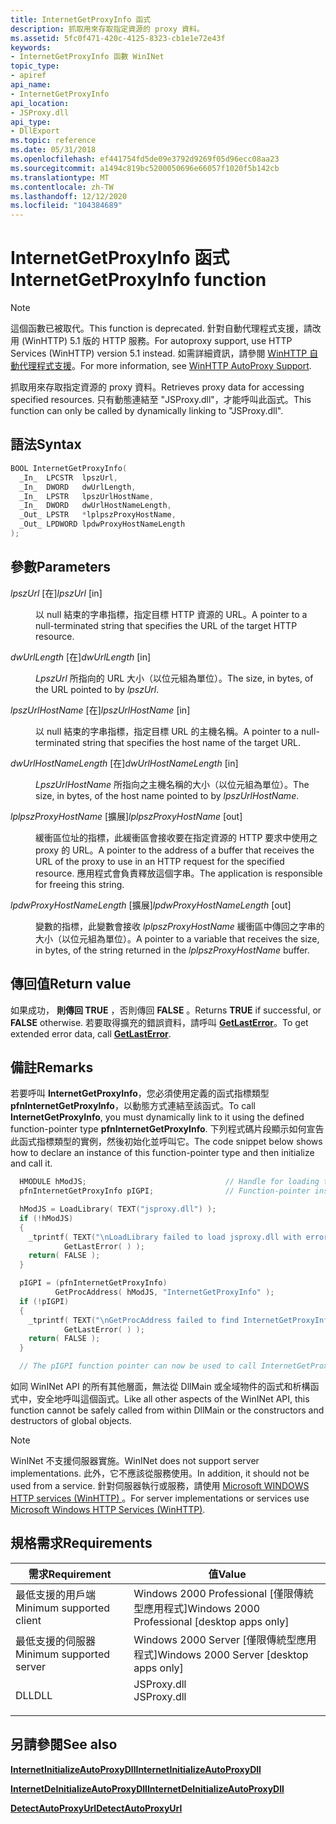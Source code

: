 ```yaml
---
title: InternetGetProxyInfo 函式
description: 抓取用來存取指定資源的 proxy 資料。
ms.assetid: 5fc0f471-420c-4125-8323-cb1e1e72e43f
keywords:
- InternetGetProxyInfo 函數 WinINet
topic_type:
- apiref
api_name:
- InternetGetProxyInfo
api_location:
- JSProxy.dll
api_type:
- DllExport
ms.topic: reference
ms.date: 05/31/2018
ms.openlocfilehash: ef441754fd5de09e3792d9269f05d96ecc08aa23
ms.sourcegitcommit: a1494c819bc5200050696e66057f1020f5b142cb
ms.translationtype: MT
ms.contentlocale: zh-TW
ms.lasthandoff: 12/12/2020
ms.locfileid: "104384689"
---
```

# <a name="internetgetproxyinfo-function"></a><span data-ttu-id="cb496-104">InternetGetProxyInfo 函式</span><span class="sxs-lookup"><span data-stu-id="cb496-104">InternetGetProxyInfo function</span></span>

> [!NOTE]
> <span data-ttu-id="cb496-105">這個函數已被取代。</span><span class="sxs-lookup"><span data-stu-id="cb496-105">This function is deprecated.</span></span> <span data-ttu-id="cb496-106">針對自動代理程式支援，請改用 (WinHTTP) 5.1 版的 HTTP 服務。</span><span class="sxs-lookup"><span data-stu-id="cb496-106">For autoproxy support, use HTTP Services (WinHTTP) version 5.1 instead.</span></span> <span data-ttu-id="cb496-107">如需詳細資訊，請參閱 [WinHTTP 自動代理程式支援](../winhttp/winhttp-autoproxy-support.md)。</span><span class="sxs-lookup"><span data-stu-id="cb496-107">For more information, see [WinHTTP AutoProxy Support](../winhttp/winhttp-autoproxy-support.md).</span></span>

<span data-ttu-id="cb496-108">抓取用來存取指定資源的 proxy 資料。</span><span class="sxs-lookup"><span data-stu-id="cb496-108">Retrieves proxy data for accessing specified resources.</span></span> <span data-ttu-id="cb496-109">只有動態連結至 "JSProxy.dll"，才能呼叫此函式。</span><span class="sxs-lookup"><span data-stu-id="cb496-109">This function can only be called by dynamically linking to "JSProxy.dll".</span></span>

## <a name="syntax"></a><span data-ttu-id="cb496-110">語法</span><span class="sxs-lookup"><span data-stu-id="cb496-110">Syntax</span></span>

```cpp
BOOL InternetGetProxyInfo(
  _In_  LPCSTR  lpszUrl,
  _In_  DWORD   dwUrlLength,
  _In_  LPSTR   lpszUrlHostName,
  _In_  DWORD   dwUrlHostNameLength,
  _Out_ LPSTR   *lplpszProxyHostName,
  _Out_ LPDWORD lpdwProxyHostNameLength
);
```

## <a name="parameters"></a><span data-ttu-id="cb496-111">參數</span><span class="sxs-lookup"><span data-stu-id="cb496-111">Parameters</span></span>

<dl> <dt>

<span data-ttu-id="cb496-112">*lpszUrl* \[在\]</span><span class="sxs-lookup"><span data-stu-id="cb496-112">*lpszUrl* \[in\]</span></span>
</dt> <dd>

<span data-ttu-id="cb496-113">以 null 結束的字串指標，指定目標 HTTP 資源的 URL。</span><span class="sxs-lookup"><span data-stu-id="cb496-113">A pointer to a null-terminated string that specifies the URL of the target HTTP resource.</span></span>

</dd> <dt>

<span data-ttu-id="cb496-114">*dwUrlLength* \[在\]</span><span class="sxs-lookup"><span data-stu-id="cb496-114">*dwUrlLength* \[in\]</span></span>
</dt> <dd>

<span data-ttu-id="cb496-115">*LpszUrl* 所指向的 URL 大小（以位元組為單位）。</span><span class="sxs-lookup"><span data-stu-id="cb496-115">The size, in bytes, of the URL pointed to by *lpszUrl*.</span></span>

</dd> <dt>

<span data-ttu-id="cb496-116">*lpszUrlHostName* \[在\]</span><span class="sxs-lookup"><span data-stu-id="cb496-116">*lpszUrlHostName* \[in\]</span></span>
</dt> <dd>

<span data-ttu-id="cb496-117">以 null 結束的字串指標，指定目標 URL 的主機名稱。</span><span class="sxs-lookup"><span data-stu-id="cb496-117">A pointer to a null-terminated string that specifies the host name of the target URL.</span></span>

</dd> <dt>

<span data-ttu-id="cb496-118">*dwUrlHostNameLength* \[在\]</span><span class="sxs-lookup"><span data-stu-id="cb496-118">*dwUrlHostNameLength* \[in\]</span></span>
</dt> <dd>

<span data-ttu-id="cb496-119">*LpszUrlHostName* 所指向之主機名稱的大小（以位元組為單位）。</span><span class="sxs-lookup"><span data-stu-id="cb496-119">The size, in bytes, of the host name pointed to by *lpszUrlHostName*.</span></span>

</dd> <dt>

<span data-ttu-id="cb496-120">*lplpszProxyHostName* \[擴展\]</span><span class="sxs-lookup"><span data-stu-id="cb496-120">*lplpszProxyHostName* \[out\]</span></span>
</dt> <dd>

<span data-ttu-id="cb496-121">緩衝區位址的指標，此緩衝區會接收要在指定資源的 HTTP 要求中使用之 proxy 的 URL。</span><span class="sxs-lookup"><span data-stu-id="cb496-121">A pointer to the address of a buffer that receives the URL of the proxy to use in an HTTP request for the specified resource.</span></span> <span data-ttu-id="cb496-122">應用程式會負責釋放這個字串。</span><span class="sxs-lookup"><span data-stu-id="cb496-122">The application is responsible for freeing this string.</span></span>

</dd> <dt>

<span data-ttu-id="cb496-123">*lpdwProxyHostNameLength* \[擴展\]</span><span class="sxs-lookup"><span data-stu-id="cb496-123">*lpdwProxyHostNameLength* \[out\]</span></span>
</dt> <dd>

<span data-ttu-id="cb496-124">變數的指標，此變數會接收 *lplpszProxyHostName* 緩衝區中傳回之字串的大小（以位元組為單位）。</span><span class="sxs-lookup"><span data-stu-id="cb496-124">A pointer to a variable that receives the size, in bytes, of the string returned in the *lplpszProxyHostName* buffer.</span></span>

</dd> </dl>

## <a name="return-value"></a><span data-ttu-id="cb496-125">傳回值</span><span class="sxs-lookup"><span data-stu-id="cb496-125">Return value</span></span>

<span data-ttu-id="cb496-126">如果成功， **則傳回 TRUE** ，否則傳回 **FALSE** 。</span><span class="sxs-lookup"><span data-stu-id="cb496-126">Returns **TRUE** if successful, or **FALSE** otherwise.</span></span> <span data-ttu-id="cb496-127">若要取得擴充的錯誤資料，請呼叫 [**GetLastError**](/windows/desktop/api/errhandlingapi/nf-errhandlingapi-getlasterror)。</span><span class="sxs-lookup"><span data-stu-id="cb496-127">To get extended error data, call [**GetLastError**](/windows/desktop/api/errhandlingapi/nf-errhandlingapi-getlasterror).</span></span>

## <a name="remarks"></a><span data-ttu-id="cb496-128">備註</span><span class="sxs-lookup"><span data-stu-id="cb496-128">Remarks</span></span>

<span data-ttu-id="cb496-129">若要呼叫 **InternetGetProxyInfo**，您必須使用定義的函式指標類型 **pfnInternetGetProxyInfo**，以動態方式連結至該函式。</span><span class="sxs-lookup"><span data-stu-id="cb496-129">To call **InternetGetProxyInfo**, you must dynamically link to it using the defined function-pointer type **pfnInternetGetProxyInfo**.</span></span> <span data-ttu-id="cb496-130">下列程式碼片段顯示如何宣告此函式指標類型的實例，然後初始化並呼叫它。</span><span class="sxs-lookup"><span data-stu-id="cb496-130">The code snippet below shows how to declare an instance of this function-pointer type and then initialize and call it.</span></span>

```cpp
  HMODULE hModJS;                               // Handle for loading the DLL
  pfnInternetGetProxyInfo pIGPI;                // Function-pointer instance

  hModJS = LoadLibrary( TEXT("jsproxy.dll") );
  if (!hModJS)
  {
    _tprintf( TEXT("\nLoadLibrary failed to load jsproxy.dll with error: %d\n"),
            GetLastError( ) );
    return( FALSE );
  }

  pIGPI = (pfnInternetGetProxyInfo)
          GetProcAddress( hModJS, "InternetGetProxyInfo" );
  if (!pIGPI)         
  {
    _tprintf( TEXT("\nGetProcAddress failed to find InternetGetProxyInfo, error: %d\n"),
            GetLastError( ) );
    return( FALSE );
  }

  // The pIGPI function pointer can now be used to call InternetGetProxyInfo.
```

<span data-ttu-id="cb496-131">如同 WinINet API 的所有其他層面，無法從 DllMain 或全域物件的函式和析構函式中，安全地呼叫這個函式。</span><span class="sxs-lookup"><span data-stu-id="cb496-131">Like all other aspects of the WinINet API, this function cannot be safely called from within DllMain or the constructors and destructors of global objects.</span></span>

> [!Note]  
> <span data-ttu-id="cb496-132">WinINet 不支援伺服器實施。</span><span class="sxs-lookup"><span data-stu-id="cb496-132">WinINet does not support server implementations.</span></span> <span data-ttu-id="cb496-133">此外，它不應該從服務使用。</span><span class="sxs-lookup"><span data-stu-id="cb496-133">In addition, it should not be used from a service.</span></span> <span data-ttu-id="cb496-134">針對伺服器執行或服務，請使用 [Microsoft WINDOWS HTTP services (WinHTTP) ](/windows/desktop/WinHttp/winhttp-start-page)。</span><span class="sxs-lookup"><span data-stu-id="cb496-134">For server implementations or services use [Microsoft Windows HTTP Services (WinHTTP)](/windows/desktop/WinHttp/winhttp-start-page).</span></span>

## <a name="requirements"></a><span data-ttu-id="cb496-135">規格需求</span><span class="sxs-lookup"><span data-stu-id="cb496-135">Requirements</span></span>

| <span data-ttu-id="cb496-136">需求</span><span class="sxs-lookup"><span data-stu-id="cb496-136">Requirement</span></span> | <span data-ttu-id="cb496-137">值</span><span class="sxs-lookup"><span data-stu-id="cb496-137">Value</span></span> |
|-------------------------------------|----------------------------------------------------------------------------------------|
| <span data-ttu-id="cb496-138">最低支援的用戶端</span><span class="sxs-lookup"><span data-stu-id="cb496-138">Minimum supported client</span></span><br/> | <span data-ttu-id="cb496-139">Windows 2000 Professional \[僅限傳統型應用程式\]</span><span class="sxs-lookup"><span data-stu-id="cb496-139">Windows 2000 Professional \[desktop apps only\]</span></span><br/>                             |
| <span data-ttu-id="cb496-140">最低支援的伺服器</span><span class="sxs-lookup"><span data-stu-id="cb496-140">Minimum supported server</span></span><br/> | <span data-ttu-id="cb496-141">Windows 2000 Server \[僅限傳統型應用程式\]</span><span class="sxs-lookup"><span data-stu-id="cb496-141">Windows 2000 Server \[desktop apps only\]</span></span><br/>                                   |
| <span data-ttu-id="cb496-142">DLL</span><span class="sxs-lookup"><span data-stu-id="cb496-142">DLL</span></span><br/>                      | <dl> <span data-ttu-id="cb496-143"><dt>JSProxy.dll</dt></span><span class="sxs-lookup"><span data-stu-id="cb496-143"><dt>JSProxy.dll</dt></span></span> </dl> |

## <a name="see-also"></a><span data-ttu-id="cb496-144">另請參閱</span><span class="sxs-lookup"><span data-stu-id="cb496-144">See also</span></span>

[<span data-ttu-id="cb496-145">**InternetInitializeAutoProxyDll**</span><span class="sxs-lookup"><span data-stu-id="cb496-145">**InternetInitializeAutoProxyDll**</span></span>](/windows/win32/api/winineti/nf-winineti-internetinitializeautoproxydll)

<span data-ttu-id="cb496-146">[**InternetDeInitializeAutoProxyDll**](/previous-versions/windows/desktop/legacy/aa384580(v=vs.85))</span><span class="sxs-lookup"><span data-stu-id="cb496-146">[**InternetDeInitializeAutoProxyDll**](/previous-versions/windows/desktop/legacy/aa384580(v=vs.85))</span></span>

[<span data-ttu-id="cb496-147">**DetectAutoProxyUrl**</span><span class="sxs-lookup"><span data-stu-id="cb496-147">**DetectAutoProxyUrl**</span></span>](/windows/win32/api/winineti/nf-winineti-detectautoproxyurl)
